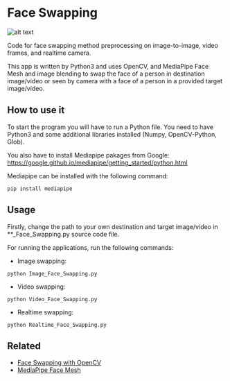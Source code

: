 # Face Swapping
![alt text](https://github.com/htuannn/Face-Swapping/blob/f94eb91dd1be28bf02bd557fffed32cf1d2e918d/samples.png "Samples")

Code for face swapping method preprocessing on image-to-image, video frames, and realtime camera. 

This app is written by Python3 and uses OpenCV, and MediaPipe Face Mesh and image blending to swap the face of a person in destination image/video or seen by camera with a face of a person in a provided target image/video.

## How to use it
To start the program you will have to run a Python file. You need to have Python3 and some additional libraries installed (Numpy, OpenCV-Python, Glob). 

You also have to install Mediapipe pakages from Google: https://google.github.io/mediapipe/getting_started/python.html

Mediapipe can be installed with the following command: 
```
pip install mediapipe
```

## Usage
Firstly, change the path to your own destination and target image/video in **_Face_Swapping.py source code file. 

For running the applications, run the following commands:
- Image swapping: 
```
python Image_Face_Swapping.py
```
- Video swapping: 
```
python Video_Face_Swapping.py
```
- Realtime swapping: 
```
python Realtime_Face_Swapping.py
```

## Related
- [Face Swapping with OpenCV](https://pysource.com/2019/05/28/face-swapping-explained-in-8-steps-opencv-with-python/)
- [MediaPipe Face Mesh](https://google.github.io/mediapipe/solutions/face_mesh.html)
